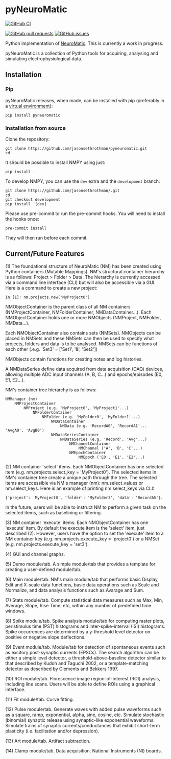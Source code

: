 pyNeuroMatic
==============

[![GitHub CI](https://github.com/jasonsethrothman/NMPY/actions/workflows/ci.yml/badge.svg)](https://github.com/jasonsethrothman/NMPY/actions/workflows/ci.yml)
<!--
[![PyPI](https://img.shields.io/pypi/v/pyneuromatic)](https://pypi.org/project/pyneuromatic/)
[![PyPI - Python Version](https://img.shields.io/pypi/pyversions/pyneuromatic)](https://pypi.org/project/pyneuromatic/)
[![GitHub](https://img.shields.io/github/license/jasonsethrothman/pyNeuroMatic)](https://github.com/jasonsethrothman/pyNeuroMatic/blob/master/LICENSE)
-->
[![GitHub pull requests](https://img.shields.io/github/issues-pr/jasonsethrothman/pyNeuroMatic)](https://github.com/jasonsethrothman/pyNeuroMatic/pulls)
[![GitHub issues](https://img.shields.io/github/issues/jasonsethrothman/pyNeuroMatic)](https://github.com/jasonsethrothman/pyNeuroMatic/issues)

Python implementation of [NeuroMatic](https://github.com/SilverLabUCL/NeuroMatic).
This is currently a work in progress.

pyNeuroMatic is a collection of Python tools for acquiring, analysing and simulating electrophysiological data.

Installation
------------

### Pip

pyNeuroMatic releases, when made, can be installed with pip (preferably in a [virtual environment](https://docs.python.org/3/tutorial/venv.html)):

    pip install pyneuromatic


### Installation from source

Clone the repository:

    git clone https://github.com/jasonsethrothman/pyneuromatic.git
    cd 

It should be possible to install NMPY using just:

    pip install .

To develop NMPY, you can use the `dev` extra and the `development` branch:

    git clone https://github.com/jasonsethrothman/.git
    cd 
    git checkout development
    pip install .[dev]

Please use pre-commit to run the pre-commit hooks.
You will need to install the hooks once:

    pre-commit install

They will then run before each commit.

Current/Future Features
-----------------------

(1) The foundational structure of NeuroMatic (NM) has been created using Python containers (Mutable Mappings). NM's structural container hierarchy is as follows: Project > Folder > Data. The hierarchy is currently accessed via a command line interface (CLI) but will also be accessible via a GUI. Here is a command to create a new project:

    In [1]: nm.projects.new('MyProject0')

NMObjectContainer is the parent class of all NM containers (NMProjectContainer, NMFolderContainer, NMDataContainer...). Each NMObjectContainer holds one or more NMObjects (NMProject, NMFolder, NMData...).

Each NMObjectContainer also contains sets (NMSets). NMObjects can be placed in NMSets and these NMSets can then be used to specify what projects, folders and data is to be analysed. NMSets can be functions of each other (.e.g. 'Set3' = ['Set1', '&', 'Set2'])

NMObjects contain functions for creating notes and log histories.

A NMDataSeries define data acquired from data acquisition (DAQ) devices, allowing multiple ADC input channels (A, B, C...) and epochs/episodes (E0, E1, E2...).

NM's container tree hierarchy is as follows:

    NMManager (nm)
        NMProjectContainer
            NMProject (e.g. 'MyProject0', 'MyProject1'...)
                NMFolderContainer
                    NMFolder (e.g. 'MyFolder0', 'MyFolder1'...)
                        NMDataContainer
                            NMData (e.g. 'RecordA0', 'RecordA1'... 'AvgA0', 'AvgB0')
                        NMDataSeriesContainer
                            NMDataSeries (e.g. 'Record', 'Avg'...)
                                NMChannelContainer
                                    NMChannel ('A', 'B', 'C'...)
                                NMEpochContainer
                                    NMEpoch ('E0', 'E1', 'E2'...)

(2) NM container 'select' items. Each NMObjectContainer has one selected item (e.g. nm.projects.select_key = 'MyProject0'). The selected items in NM's container tree create a unique path through the tree. The selected items are accessible via NM's manager (nm): nm.select_values or nm.select_keys. Here is an example of printing nm.select_keys via CLI:

    {'project': 'MyProject0', 'folder': 'MyFolder3', 'data': 'RecordA5'}.

In the future, users will be able to instruct NM to perform a given task on the selected items, such as baselining or filtering.

(3) NM container 'execute' items. Each NMObjectContainer has one 'execute' item. By default the execute item is the 'select' item, just described (2). However, users have the option to set the 'execute' item to a NM container key (e.g. nm.projects.execute_key = 'project0') or a NMSet (e.g. nm.projects.execute_key = 'set3').

(4) GUI and channel graphs.

(5) Demo module/tab. A simple module/tab that provides a template for creating a user-defined module/tab.

(6) Main module/tab. NM's main module/tab that performs basic Display, Edit and X-scale data functions, basic data operations such as Scale and Normalize, and data analysis functions such as Avarage and Sum.

(7) Stats module/tab. Compute statistical data measures such as Max, Min, Average, Slope, Rise Time, etc, within any number of predefined time windows.

(8) Spike module/tab. Spike analysis module/tab for computing raster plots, peristimulus time (PST) histograms and inter-spike-interval (ISI) histograms. Spike occurrences are determined by a y-threshold level detector on positive or negative slope deflections.

(9) Event module/tab. Module/tab for detection of spontaneous events such as excitory post-synaptic currents (EPSCs). The search algorithm can be either a simple level detector, a threshold-above-baseline detector similar to that described by Kudoh and Taguchi 2002, or a template-matching detector as described by Clements and Bekkers 1997. 

(10) ROI module/tab. Florescence image region-of-interest (ROI) analysis, including line scans. Users will be able to define ROIs using a graphical interface.

(11) Fit module/tab. Curve fitting.

(12) Pulse module/tab. Generate waves with added pulse waveforms such as a square, ramp, exponential, alpha, sine, cosine, etc. Simulate stochastic (binomial) synaptic release using synaptic-like exponential waveforms. Simulate trains of synaptic currents/conductances that exhibit short-term plasticity (i.e. facilitation and/or depression).

(13) Art module/tab. Artifact subtraction.

(14) Clamp module/tab. Data acquisition. National Instruments (NI) boards.
